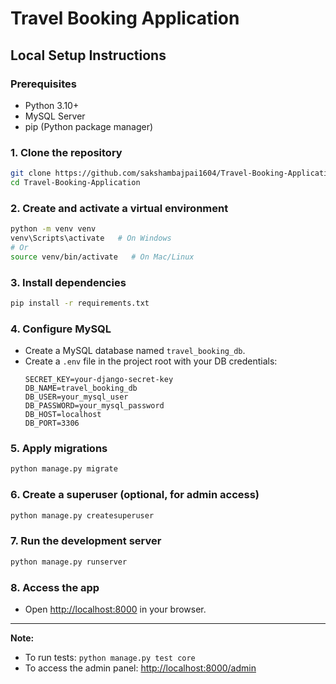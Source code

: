 # Travel Booking Application

## Local Setup Instructions

### Prerequisites
- Python 3.10+
- MySQL Server
- pip (Python package manager)

### 1. Clone the repository
```bash
git clone https://github.com/sakshambajpai1604/Travel-Booking-Application.git
cd Travel-Booking-Application
```

### 2. Create and activate a virtual environment
```bash
python -m venv venv
venv\Scripts\activate   # On Windows
# Or
source venv/bin/activate   # On Mac/Linux
```

### 3. Install dependencies
```bash
pip install -r requirements.txt
```

### 4. Configure MySQL
- Create a MySQL database named `travel_booking_db`.
- Create a `.env` file in the project root with your DB credentials:
  ```
  SECRET_KEY=your-django-secret-key
  DB_NAME=travel_booking_db
  DB_USER=your_mysql_user
  DB_PASSWORD=your_mysql_password
  DB_HOST=localhost
  DB_PORT=3306
  ```

### 5. Apply migrations
```bash
python manage.py migrate
```

### 6. Create a superuser (optional, for admin access)
```bash
python manage.py createsuperuser
```

### 7. Run the development server
```bash
python manage.py runserver
```

### 8. Access the app
- Open [http://localhost:8000](http://localhost:8000) in your browser.

---

**Note:**  
- To run tests: `python manage.py test core`
- To access the admin panel: [http://localhost:8000/admin](http://localhost:8000/admin)
